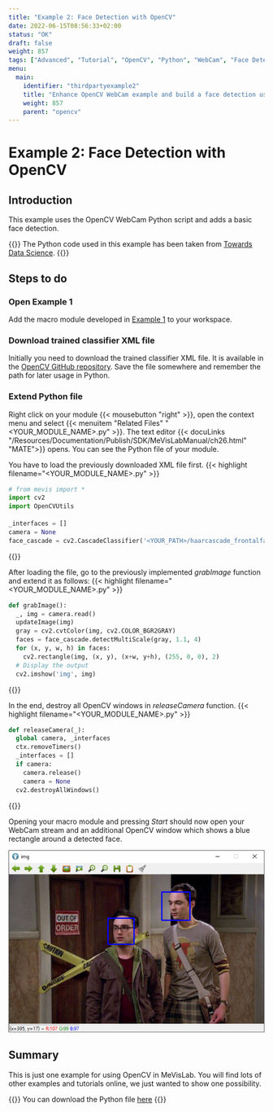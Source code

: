 ```yaml
---
title: "Example 2: Face Detection with OpenCV"
date: 2022-06-15T08:56:33+02:00
status: "OK"
draft: false
weight: 857
tags: ["Advanced", "Tutorial", "OpenCV", "Python", "WebCam", "Face Detection"]
menu: 
  main:
    identifier: "thirdpartyexample2"
    title: "Enhance OpenCV WebCam example and build a face detection using MeVisLab, OpenCV and Python."
    weight: 857
    parent: "opencv"
---
```

# Example 2: Face Detection with OpenCV

## Introduction
This example uses the OpenCV WebCam Python script and adds a basic face detection.

{{<alert class="info" caption="Info">}}
The Python code used in this example has been taken from [Towards Data Science](https://towardsdatascience.com/face-detection-in-2-minutes-using-opencv-python-90f89d7c0f81).
{{</alert>}}

## Steps to do
### Open Example 1
Add the macro module developed in [Example 1](/tutorials/thirdparty/opencv/thirdpartyexample1) to your workspace.

### Download trained classifier XML file
Initially you need to download the trained classifier XML file. It is available in the [OpenCV GitHub repository](https://github.com/opencv/opencv/blob/master/data/haarcascades/haarcascade_frontalface_default.xml). Save the file somewhere and remember the path for later usage in Python.

### Extend Python file
Right click on your module {{< mousebutton "right" >}}, open the context menu and select {{< menuitem "Related Files" "<YOUR_MODULE_NAME>.py" >}}. The text editor {{< docuLinks "/Resources/Documentation/Publish/SDK/MeVisLabManual/ch26.html" "MATE">}} opens. You can see the Python file of your module.

You have to load the previously downloaded XML file first.
{{< highlight filename="<YOUR_MODULE_NAME>.py" >}}
```Python
# from mevis import *
import cv2
import OpenCVUtils

_interfaces = []
camera = None
face_cascade = cv2.CascadeClassifier('<YOUR_PATH>/haarcascade_frontalface_default.xml')
```
{{</highlight>}}

After loading the file, go to the previously implemented *grabImage* function and extend it as follows:
{{< highlight filename="<YOUR_MODULE_NAME>.py" >}}
```Python
def grabImage():
  _, img = camera.read()
  updateImage(img)
  gray = cv2.cvtColor(img, cv2.COLOR_BGR2GRAY)
  faces = face_cascade.detectMultiScale(gray, 1.1, 4)
  for (x, y, w, h) in faces:
    cv2.rectangle(img, (x, y), (x+w, y+h), (255, 0, 0), 2)
  # Display the output
  cv2.imshow('img', img)
```
{{</highlight>}}

In the end, destroy all OpenCV windows in *releaseCamera* function.
{{< highlight filename="<YOUR_MODULE_NAME>.py" >}}
```Python
def releaseCamera(_):
  global camera, _interfaces
  ctx.removeTimers()
  _interfaces = []
  if camera:
    camera.release()
    camera = None
  cv2.destroyAllWindows()
```
{{</highlight>}}

Opening your macro module and pressing *Start* should now open your WebCam stream and an additional OpenCV window which shows a blue rectangle around a detected face.

![Face Detection in MeVisLab using OpenCV](/images/tutorials/thirdparty/bigbang.png "Face Detection in MeVisLab using OpenCV")

## Summary
This is just one example for using OpenCV in MeVisLab. You will find lots of other examples and tutorials online, we just wanted to show one possibility.

{{<alert class="info" caption="Info">}}
You can download the Python file [here](/examples/thirdparty/example2/FaceDetection.py)
{{</alert>}}
